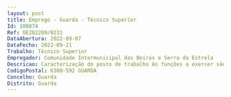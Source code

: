 ```yaml
--- 
layout: post
title: Emprego - Guarda - Técnico Superior
Id: 100874
Ref: OE202209/0231
DataAbertura: 2022-09-07
DataFecho: 2022-09-21
Trabalho: Técnico Superior
Empregador: Comunidade Intermunicipal das Beiras e Serra da Estrela
Descricao: Caracterização do posto de trabalho As funções a exercer são as inerentes à categoria constantes no anexo à LTFP, às quais correspondeo grau 3 de complexidade e em conformidade com o estabelecido no mapa de pessoalaprovado para 2022, designadamente I — Exercer as suas funções com autonomia e responsabilização nas seguintes vertentes técnicas a) Exercer as competências delegadas pelas autoridades de gestão dos programas e operaçõesobjeto de contratualização, nomeadamente Instalação e manutenção da rede primária de defesa da floresta contra incêndios, nas açõesde consolidação e pós  fogo, bem como nas ações de estabilização de emergência Silvicultura de caráter geral Silvicultura preventiva no âmbito dos incêndios florestais, na vertente da gestão de combustívelflorestal, com recurso a técnicas manuais, moto manuais, mecânicas ou pelo uso de fogocontrolado entre outras Manutenção e proteção de povoamentos florestais, no âmbito da gestão florestal e do controlode agentes bióticos nocivos Manutenção e beneficiação de infraestruturas de defesa da floresta e apoio à gestão florestal Sensibilização das populações para as normas de conduta em matéria de proteção florestal,nomeadamente no âmbito do uso do fogo, da limpeza das florestas e da fitossanidade Vigilância armada, ações de primeira intervenção em incêndios florestais e apoio a operações derescaldo e vigilância ativa pós  rescaldo, no âmbito da proteção civil, sendo ainda um agente de proteçãocivil, nos termos da Lei de Bases da Proteção Civil, aprovada pela Lei n.º 27 2006, de 3 de julho,alterada e republicada pela Lei n.º 80 2015, de 3 de agosto, com missões de intervenção de proteçãocivil previstas em diretivas operacionais especificas da Autoridade Nacional da Proteção Civil (ANPC) Cuidar normal operação e da manutenção de viaturas e equipamentos que lhe forem confiados.Desempenhar as ações de líder de brigada de sapadores florestais Elaboração do plano anual de atividades da brigada de sapadores florestais, bem como relatóriosintermédios, designadamente na definição da área de atuação anual e indicação das açõesa desenvolver no âmbito do serviço público (artigo 15.º, Decreto  Lei n.º 8 2017, de 9 de janeiro) Elaboração dos relatórios anuais de atividades da brigada de sapadores florestais bem comorelatórios intermédios (artigo 15.º, Decreto  Lei n.º 8 2017, de 9 de janeiro) Apoio na elaboração trimestral de plano de trabalhos de gestão de combustível Manter permanentemente atualizado o Sistema de Informação do Programa de SapadoresFlorestais (SISF), com o registo da informação relativa à identificação dos sapadores florestais, daformação profissional, dos contratos de trabalho e seguros de acidentes de trabalho e da viatura,da atividade desenvolvida pela brigada, registos de ocorrência de incêndios e dos elementos relevantesda entidade titular Comunicar a não operacionalidade do equipamento individual e coletivo, bem como a necessidadede manutenção ou substituição, no caso de perda ou deterioração grave, ou sempre quenão assegure a funcionalidade e segurança da brigada de sapadores florestais Colaboração concertação das atividades da brigada de sapadores florestais com as atividadespromovidas no âmbito do Gabinete Técnico Florestal Intermunicipal e dos Gabinetes TécnicosFlorestais Municipais Apoio na elaboração das especificações técnicas dos procedimentos de Contratação pública Apoio na elaboração de Candidaturas intermunicipais, nomeadamente colaboração nas secçõestécnicas e memória descritiva Colaboração na preparação de elementos documentos para apoio à tomada de decisão decariz municipal e intermunicipal.Considerando, ainda, as necessidades específicas da entidade a) Licenciatura em Engenharia florestal com mínimo de dois anos de experiência profissional(na área funcional a que se candidata) comprovada documentalmente II — Considerando ainda as competências estabelecidas na Portaria n.º 359 2013, de 13 dedezembro.
CodigoPostal: 6300-592 GUARDA
Concelho: Guarda
Distrito: Guarda
--- 
```

